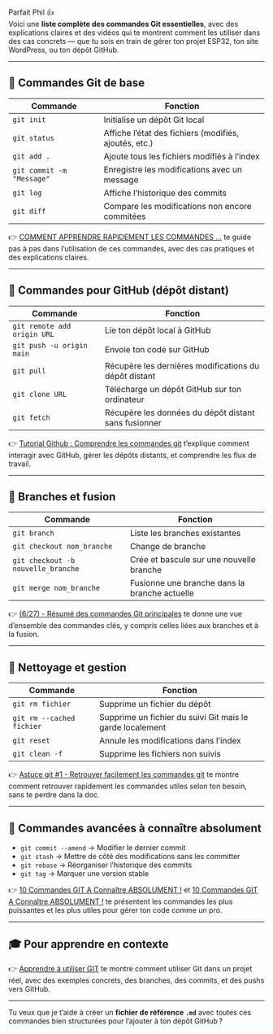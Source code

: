 Parfait Phil 👍  
Voici une **liste complète des commandes Git essentielles**, avec des explications claires et des vidéos qui te montrent comment les utiliser dans des cas concrets — que tu sois en train de gérer ton projet ESP32, ton site WordPress, ou ton dépôt GitHub.

---

## 🧾 Commandes Git de base

| Commande | Fonction |
|----------|----------|
| `git init` | Initialise un dépôt Git local |
| `git status` | Affiche l’état des fichiers (modifiés, ajoutés, etc.) |
| `git add .` | Ajoute tous les fichiers modifiés à l’index |
| `git commit -m "Message"` | Enregistre les modifications avec un message |
| `git log` | Affiche l’historique des commits |
| `git diff` | Compare les modifications non encore commitées |

👉 [COMMENT APPRENDRE RAPIDEMENT LES COMMANDES ...](https://www.youtube.com/watch?v=u5XJKVWwY2w) te guide pas à pas dans l’utilisation de ces commandes, avec des cas pratiques et des explications claires.

---

## 🚀 Commandes pour GitHub (dépôt distant)

| Commande | Fonction |
|----------|----------|
| `git remote add origin URL` | Lie ton dépôt local à GitHub |
| `git push -u origin main` | Envoie ton code sur GitHub |
| `git pull` | Récupère les dernières modifications du dépôt distant |
| `git clone URL` | Télécharge un dépôt GitHub sur ton ordinateur |
| `git fetch` | Récupère les données du dépôt distant sans fusionner |

👉 [Tutorial Github : Comprendre les commandes git](https://www.youtube.com/watch?v=Qc9ADZ4JfOc) t’explique comment interagir avec GitHub, gérer les dépôts distants, et comprendre les flux de travail.

---

## 🌿 Branches et fusion

| Commande | Fonction |
|----------|----------|
| `git branch` | Liste les branches existantes |
| `git checkout nom_branche` | Change de branche |
| `git checkout -b nouvelle_branche` | Crée et bascule sur une nouvelle branche |
| `git merge nom_branche` | Fusionne une branche dans la branche actuelle |

👉 [(6/27) - Résumé des commandes Git principales](https://www.youtube.com/watch?v=KR2yxg56zMk) te donne une vue d’ensemble des commandes clés, y compris celles liées aux branches et à la fusion.

---

## 🧹 Nettoyage et gestion

| Commande | Fonction |
|----------|----------|
| `git rm fichier` | Supprime un fichier du dépôt |
| `git rm --cached fichier` | Supprime un fichier du suivi Git mais le garde localement |
| `git reset` | Annule les modifications dans l’index |
| `git clean -f` | Supprime les fichiers non suivis |

👉 [Astuce git #1 - Retrouver facilement les commandes git](https://www.youtube.com/watch?v=QDeOQjPcbzc) te montre comment retrouver rapidement les commandes utiles selon ton besoin, sans te perdre dans la doc.

---

## 🧠 Commandes avancées à connaître absolument

- `git commit --amend` → Modifier le dernier commit
- `git stash` → Mettre de côté des modifications sans les committer
- `git rebase` → Réorganiser l’historique des commits
- `git tag` → Marquer une version stable

👉 [10 Commandes GIT A Connaître ABSOLUMENT !](https://www.youtube.com/watch?v=3Wlxew0Z4yk) et [10 Commandes GIT A Connaître ABSOLUMENT !](https://www.youtube.com/watch?v=38W5_ip9Xx4) te présentent les commandes les plus puissantes et les plus utiles pour gérer ton code comme un pro.

---

## 🎓 Pour apprendre en contexte

👉 [Apprendre à utiliser GIT](https://www.youtube.com/watch?v=A5_kJps4qjc) te montre comment utiliser Git dans un projet réel, avec des exemples concrets, des branches, des commits, et des pushs vers GitHub.

---

Tu veux que je t’aide à créer un **fichier de référence `.md`** avec toutes ces commandes bien structurées pour l’ajouter à ton dépôt GitHub ?